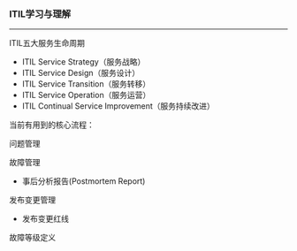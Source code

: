 ### ITIL学习与理解

---

ITIL五大服务生命周期

* ITIL Service Strategy（服务战略）
* ITIL Service Design（服务设计）
* ITIL Service Transition（服务转移）
* ITIL Service Operation（服务运营）
* ITIL Continual Service Improvement（服务持续改进）

当前有用到的核心流程：

问题管理

故障管理

* 事后分析报告\(Postmortem Report\)

发布变更管理

* 发布变更红线

故障等级定义

